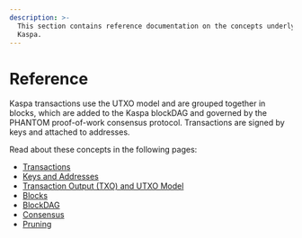 ```yaml
---
description: >-
  This section contains reference documentation on the concepts underlying
  Kaspa.
---
```


# Reference

Kaspa transactions use the UTXO model and are grouped together in blocks, which are added to the Kaspa blockDAG and governed by the PHANTOM proof-of-work consensus protocol. Transactions are signed by keys and attached to addresses.

Read about these concepts in the following pages:

* [Transactions](transactions/)
* [Keys and Addresses](keys/)
* [Transaction Output \(TXO\) and UTXO Model](txo/)
* [Blocks](blocks/)
* [BlockDAG](blockdag/)
* [Consensus](./)
* [Pruning](block-acceptance.md)

